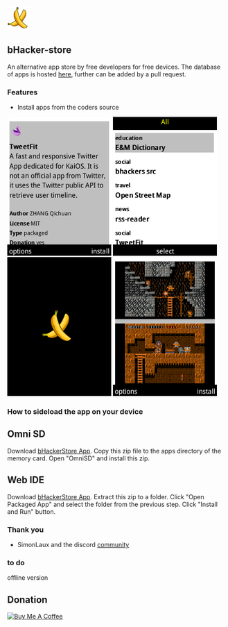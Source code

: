 ![logo](/images/logo.png) 

## bHacker-store

An alternative app store by free developers for free devices.
The database of apps is hosted [here](https://gitlab.com/banana-hackers/store-db/-/tree/master), further can be added by a pull request.

### Features
+ Install apps from the coders source


![image-1](/images/image-1.png)
![image-2](/images/image-2.png)
![image-3](/images/image-3.png)
![image-4](/images/image-4.png)



### How to sideload the app on your device
## Omni SD
Download [bHackerStore App](https://github.com/strukturart/kaiOs-alt-app-store/releases/download/0.5/bhacker-store.zip).
Copy this zip file to the apps directory of the memory card.
Open "OmniSD" and install this zip.


## Web IDE
Download  [bHackerStore App](https://github.com/strukturart/kaiOs-alt-app-store/releases/download/0.5/bhacker-store.zip).
Extract this zip to a folder.
Click "Open Packaged App" and select the folder from the previous step.
Click "Install and Run" button.


### Thank you
+ SimonLaux and the discord [community](https://discord.gg/t2CBPb)

### to do

offline version

## Donation
<a href="https://www.buymeacoffee.com/vj6Q8lR" target="_blank"><img src="https://cdn.buymeacoffee.com/buttons/lato-orange.png" alt="Buy Me A Coffee" style="height: 25px !important;width: 108px !important;" ></a>
